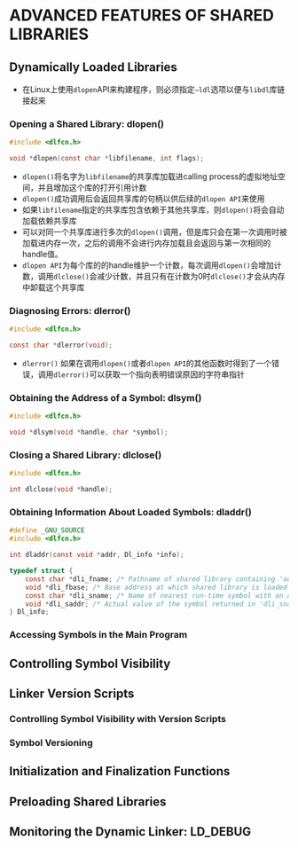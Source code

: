 # ADVANCED FEATURES OF SHARED LIBRARIES

## Dynamically Loaded Libraries
- 在Linux上使用`dlopen`API来构建程序，则必须指定`–ldl`选项以便与`libdl`库链接起来

### Opening a Shared Library: dlopen()
```c
#include <dlfcn.h>

void *dlopen(const char *libfilename, int flags);
```
- `dlopen()`将名字为`libfilename`的共享库加载进calling process的虚拟地址空间，并且增加这个库的打开引用计数
- `dlopen()`成功调用后会返回共享库的句柄以供后续的`dlopen API`来使用
- 如果`libfilename`指定的共享库包含依赖于其他共享库，则`dlopen()`将会自动加载依赖共享库
- 可以对同一个共享库进行多次的`dlopen()`调用，但是库只会在第一次调用时被加载进内存一次，之后的调用不会进行内存加载且会返回与第一次相同的handle值。
- `dlopen API`为每个库的的handle维护一个计数，每次调用`dlopen()`会增加计数，调用`dlclose()`会减少计数，并且只有在计数为0时`dlclose()`才会从内存中卸载这个共享库

### Diagnosing Errors: dlerror()
```c
#include <dlfcn.h>

const char *dlerror(void);
```
- `dlerror()` 如果在调用`dlopen()`或者`dlopen API`的其他函数时得到了一个错误，调用`dlerror()`可以获取一个指向表明错误原因的字符串指针

### Obtaining the Address of a Symbol: dlsym()
```c
#include <dlfcn.h>

void *dlsym(void *handle, char *symbol);
```

### Closing a Shared Library: dlclose()
```c
#include <dlfcn.h>

int dlclose(void *handle);
```

###  Obtaining Information About Loaded Symbols: dladdr()
```c
#define _GNU_SOURCE
#include <dlfcn.h>

int dladdr(const void *addr, Dl_info *info);

typedef struct {
    const char *dli_fname; /* Pathname of shared library containing 'addr' */
    void *dli_fbase; /* Base address at which shared library is loaded */
    const char *dli_sname; /* Name of nearest run-time symbol with an address <= 'addr' */
    void *dli_saddr; /* Actual value of the symbol returned in 'dli_sname' */
} Dl_info;
```

### Accessing Symbols in the Main Program

## Controlling Symbol Visibility

## Linker Version Scripts

### Controlling Symbol Visibility with Version Scripts

### Symbol Versioning

## Initialization and Finalization Functions

## Preloading Shared Libraries

## Monitoring the Dynamic Linker: LD_DEBUG